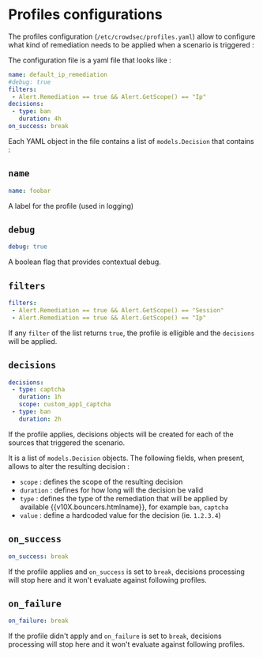 # Profiles configurations

The profiles configuration (`/etc/crowdsec/profiles.yaml`) allow to configure what kind of remediation needs to be applied when a scenario is triggered :

The configuration file is a yaml file that looks like :

```yaml
name: default_ip_remediation
#debug: true
filters:
 - Alert.Remediation == true && Alert.GetScope() == "Ip"
decisions:
 - type: ban
   duration: 4h
on_success: break
```

Each YAML object in the file contains a list of `models.Decision` that contains :

## `name`

```yaml
name: foobar
```

A label for the profile (used in logging)

## `debug`

```yaml
debug: true
```

A boolean flag that provides contextual debug.

## `filters`

```yaml
filters:
 - Alert.Remediation == true && Alert.GetScope() == "Session"
 - Alert.Remediation == true && Alert.GetScope() == "Ip"
```

If any `filter` of the list returns `true`, the profile is elligible and the `decisions` will be applied.

## `decisions`

```yaml
decisions:
 - type: captcha
   duration: 1h
   scope: custom_app1_captcha
 - type: ban
   duration: 2h
```

If the profile applies, decisions objects will be created for each of the sources that triggered the scenario.

It is a list of `models.Decision` objects. The following fields, when present, allows to alter the resulting decision :

 - `scope` : defines the scope of the resulting decision
 - `duration` : defines for how long will the decision be valid
 - `type` : defines the type of the remediation that will be applied by available {{v10X.bouncers.htmlname}}, for example `ban`, `captcha`
 - `value` : define a hardcoded value for the decision (ie. `1.2.3.4`)

## `on_success`

```yaml
on_success: break
```

If the profile applies and `on_success` is set to `break`, decisions processing will stop here and it won't evaluate against following profiles.

## `on_failure`

```yaml
on_failure: break
```

If the profile didn't apply and `on_failure` is set to `break`, decisions processing will stop here and it won't evaluate against following profiles.

